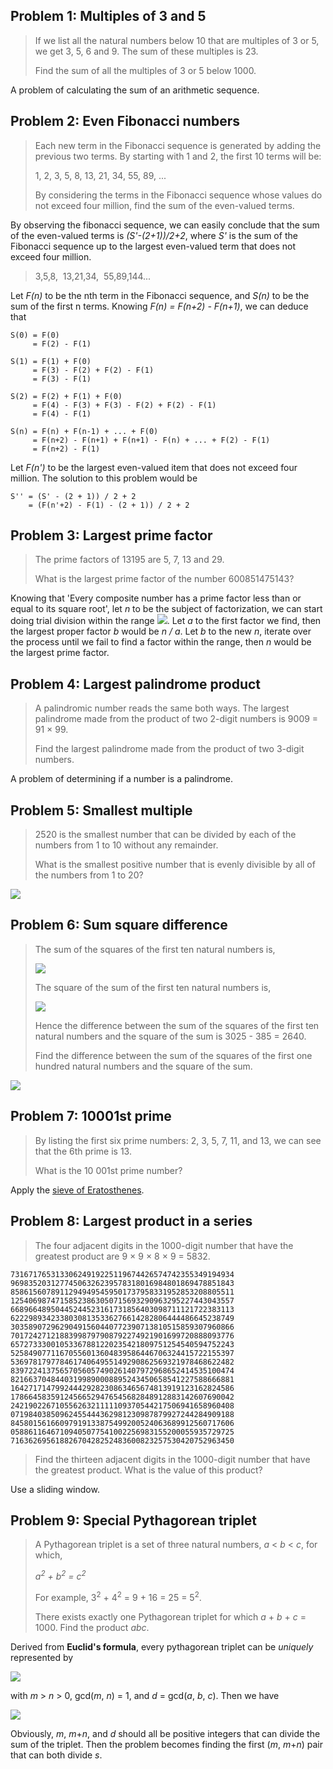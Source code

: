## Problem 1: Multiples of 3 and 5
> If we list all the natural numbers below 10 that are multiples of 3 or 5, we get 3, 5, 6 and 9. The sum of these multiples is 23.
>
> Find the sum of all the multiples of 3 or 5 below 1000.

A problem of calculating the sum of an arithmetic sequence.

## Problem 2: Even Fibonacci numbers
> Each new term in the Fibonacci sequence is generated by adding the previous two terms. By starting with 1 and 2, the first 10 terms will be:
>
> 1, 2, 3, 5, 8, 13, 21, 34, 55, 89, ...
>
> By considering the terms in the Fibonacci sequence whose values do not exceed four million, find the sum of the even-valued terms.

By observing the fibonacci sequence, we can easily conclude that the sum of the even-valued terms is *(S'-(2+1))/2+2*, where *S'* is the sum of the Fibonacci sequence up to the largest even-valued term that does not exceed four million.

> 3,5,8,&nbsp;&nbsp;13,21,34,&nbsp;&nbsp;55,89,144...

Let *F(n)* to be the nth term in the Fibonacci sequence, and *S(n)* to be the sum of the first n terms. Knowing *F(n) = F(n+2) - F(n+1)*, we can deduce that

```
S(0) = F(0)
     = F(2) - F(1)

S(1) = F(1) + F(0)
     = F(3) - F(2) + F(2) - F(1)
     = F(3) - F(1)

S(2) = F(2) + F(1) + F(0)
     = F(4) - F(3) + F(3) - F(2) + F(2) - F(1)
     = F(4) - F(1)

S(n) = F(n) + F(n-1) + ... + F(0)
     = F(n+2) - F(n+1) + F(n+1) - F(n) + ... + F(2) - F(1)
     = F(n+2) - F(1)
```

Let *F(n')* to be the largest even-valued item that does not exceed four million. The solution to this problem would be

```
S'' = (S' - (2 + 1)) / 2 + 2
    = (F(n'+2) - F(1) - (2 + 1)) / 2 + 2
```

## Problem 3: Largest prime factor
> The prime factors of 13195 are 5, 7, 13 and 29.
>
> What is the largest prime factor of the number 600851475143?

Knowing that 'Every composite number has a prime factor less than or equal to its square root', let *n* to be the subject of factorization, we can start doing trial division within the range <img src="https://render.githubusercontent.com/render/math?math=[3,\sqrt{n}]">. Let *a* to the first factor we find, then the largest proper factor *b* would be *n / a*. Let *b* to the new *n*, iterate over the process until we fail to find a factor within the range, then *n* would be the largest prime factor.

## Problem 4: Largest palindrome product
> A palindromic number reads the same both ways. The largest palindrome made from the product of two 2-digit numbers is 9009 = 91 × 99.
>
> Find the largest palindrome made from the product of two 3-digit numbers.

A problem of determining if a number is a palindrome.

## Problem 5: Smallest multiple
> 2520 is the smallest number that can be divided by each of the numbers from 1 to 10 without any remainder.
>
> What is the smallest positive number that is evenly divisible by all of the numbers from 1 to 20?

<img src="https://render.githubusercontent.com/render/math?math=lcm(a,b)=\frac{a \cdot b}{gcd(a,b)}">

## Problem 6: Sum square difference
> The sum of the squares of the first ten natural numbers is,
>
> <img src="https://render.githubusercontent.com/render/math?math=1^2 %2B 2^2 %2B ... %2B 10^2 = 385">
>
> The square of the sum of the first ten natural numbers is,
>
> <img src="https://render.githubusercontent.com/render/math?math=(1 %2B 2 %2B ... %2B 10)^2 = 55^2 = 3025">
>
> Hence the difference between the sum of the squares of the first ten natural numbers and the square of the sum is 3025 - 385 = 2640.
>
> Find the difference between the sum of the squares of the first one hundred natural numbers and the square of the sum.

<img src="https://render.githubusercontent.com/render/math?math=D_n=S_{n}^2-r_{2}(n)=\big(\frac{n(n%2B1)}{2}\big)^2-\frac{n(n%2B1)(2n%2B1)}{6}">

## Problem 7: 10001st prime
> By listing the first six prime numbers: 2, 3, 5, 7, 11, and 13, we can see that the 6th prime is 13.
>
> What is the 10 001st prime number?

Apply the [sieve of Eratosthenes](https://en.wikipedia.org/wiki/Sieve_of_Eratosthenes).

## Problem 8: Largest product in a series
> The four adjacent digits in the 1000-digit number that have the greatest product are 9 × 9 × 8 × 9 = 5832.

```
73167176531330624919225119674426574742355349194934
96983520312774506326239578318016984801869478851843
85861560789112949495459501737958331952853208805511
12540698747158523863050715693290963295227443043557
66896648950445244523161731856403098711121722383113
62229893423380308135336276614282806444486645238749
30358907296290491560440772390713810515859307960866
70172427121883998797908792274921901699720888093776
65727333001053367881220235421809751254540594752243
52584907711670556013604839586446706324415722155397
53697817977846174064955149290862569321978468622482
83972241375657056057490261407972968652414535100474
82166370484403199890008895243450658541227588666881
16427171479924442928230863465674813919123162824586
17866458359124566529476545682848912883142607690042
24219022671055626321111109370544217506941658960408
07198403850962455444362981230987879927244284909188
84580156166097919133875499200524063689912560717606
05886116467109405077541002256983155200055935729725
71636269561882670428252483600823257530420752963450
```

> Find the thirteen adjacent digits in the 1000-digit number that have the greatest product. What is the value of this product?

Use a sliding window.

## Problem 9: Special Pythagorean triplet
> A Pythagorean triplet is a set of three natural numbers, *a* < *b* < *c*, for which,
>
> *a<sup>2</sup> + b<sup>2</sup> = c<sup>2</sup>*
>
> For example, 3<sup>2</sup> + 4<sup>2</sup> = 9 + 16 = 25 = 5<sup>2</sup>.
>
> There exists exactly one Pythagorean triplet for which *a* + *b* + *c* = 1000.
> Find the product *abc*.

Derived from **Euclid's formula**, every pythagorean triplet can be *uniquely* represented by

<img src="https://render.githubusercontent.com/render/math?math=a=(m^2-n^2) \cdot d, b=2mn \cdot d, c=(m^2 %2B n^2) \cdot d">

with *m* > *n* > 0, gcd(*m*, *n*) = 1, and *d* = gcd(*a*, *b*, *c*). Then we have

<img src="https://render.githubusercontent.com/render/math?math=s=a %2B b %2B c=2m \cdot (m %2B n) \cdot d">

Obviously, *m*, *m*+*n*, and *d* should all be positive integers that can divide the sum of the triplet. Then the problem becomes finding the first (*m*, *m*+*n*) pair that can both divide *s*.
